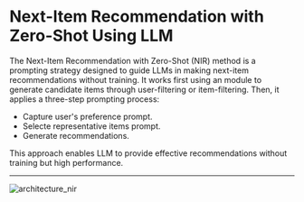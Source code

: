 # Next-Item Recommendation with Zero-Shot Using LLM

The Next-Item Recommendation with Zero-Shot (NIR) method is a prompting strategy designed to guide LLMs in making next-item recommendations without training. It works first using an module to generate candidate items through user-filtering or item-filtering. Then, it applies a three-step prompting process: 
- Capture user's preference prompt.
- Selecte representative items prompt.
- Generate recommendations.

This approach enables LLM to provide effective recommendations without training but high performance.

---
![architecture_nir](gpt_rec_main.jpg)
